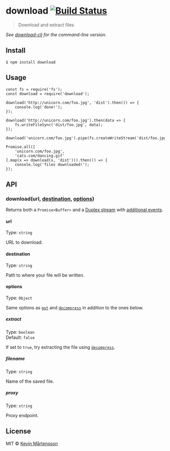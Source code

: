 download [![Build Status](https://travis-ci.org/kevva/download.svg?branch=master)](https://travis-ci.org/kevva/download)
========================================================================================================================

> Download and extract files

*See [download-cli](https://github.com/kevva/download-cli) for the command-line version.*

Install
-------

    $ npm install download

Usage
-----

    const fs = require('fs');
    const download = require('download');

    download('http://unicorn.com/foo.jpg', 'dist').then(() => {
        console.log('done!');
    });

    download('http://unicorn.com/foo.jpg').then(data => {
        fs.writeFileSync('dist/foo.jpg', data);
    });

    download('unicorn.com/foo.jpg').pipe(fs.createWriteStream('dist/foo.jpg'));

    Promise.all([
        'unicorn.com/foo.jpg',
        'cats.com/dancing.gif'
    ].map(x => download(x, 'dist'))).then(() => {
        console.log('files downloaded!');
    });

API
---

### download(url, [destination](#destination), [options](#options))

Returns both a `Promise<Buffer>` and a [Duplex stream](https://nodejs.org/api/stream.html#stream_class_stream_duplex) with [additional events](https://github.com/sindresorhus/got#streams-1).

#### url

Type: `string`

URL to download.

#### destination

Type: `string`

Path to where your file will be written.

#### options

Type: `Object`

Same options as [`got`](https://github.com/sindresorhus/got#options) and [`decompress`](https://github.com/kevva/decompress#options) in addition to the ones below.

##### extract

Type: `boolean`  
Default: `false`

If set to `true`, try extracting the file using [`decompress`](https://github.com/kevva/decompress).

##### filename

Type: `string`

Name of the saved file.

##### proxy

Type: `string`

Proxy endpoint.

License
-------

MIT © [Kevin Mårtensson](https://github.com/kevva)
